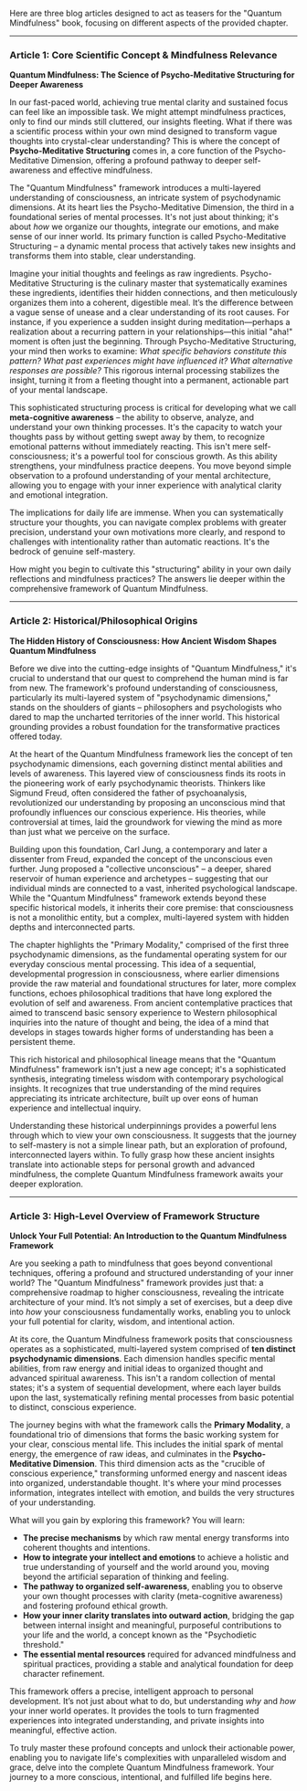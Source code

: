 Here are three blog articles designed to act as teasers for the "Quantum Mindfulness" book, focusing on different aspects of the provided chapter.

---

### Article 1: Core Scientific Concept & Mindfulness Relevance

 **Quantum Mindfulness: The Science of Psycho-Meditative Structuring for Deeper Awareness**

In our fast-paced world, achieving true mental clarity and sustained focus can feel like an impossible task. We might attempt mindfulness practices, only to find our minds still cluttered, our insights fleeting. What if there was a scientific process within your own mind designed to transform vague thoughts into crystal-clear understanding? This is where the concept of **Psycho-Meditative Structuring** comes in, a core function of the Psycho-Meditative Dimension, offering a profound pathway to deeper self-awareness and effective mindfulness.

The "Quantum Mindfulness" framework introduces a multi-layered understanding of consciousness, an intricate system of psychodynamic dimensions. At its heart lies the Psycho-Meditative Dimension, the third in a foundational series of mental processes. It's not just about thinking; it's about *how* we organize our thoughts, integrate our emotions, and make sense of our inner world. Its primary function is called Psycho-Meditative Structuring – a dynamic mental process that actively takes new insights and transforms them into stable, clear understanding.

Imagine your initial thoughts and feelings as raw ingredients. Psycho-Meditative Structuring is the culinary master that systematically examines these ingredients, identifies their hidden connections, and then meticulously organizes them into a coherent, digestible meal. It’s the difference between a vague sense of unease and a clear understanding of its root causes. For instance, if you experience a sudden insight during meditation—perhaps a realization about a recurring pattern in your relationships—this initial "aha!" moment is often just the beginning. Through Psycho-Meditative Structuring, your mind then works to examine: *What specific behaviors constitute this pattern? What past experiences might have influenced it? What alternative responses are possible?* This rigorous internal processing stabilizes the insight, turning it from a fleeting thought into a permanent, actionable part of your mental landscape.

This sophisticated structuring process is critical for developing what we call **meta-cognitive awareness** – the ability to observe, analyze, and understand your own thinking processes. It's the capacity to watch your thoughts pass by without getting swept away by them, to recognize emotional patterns without immediately reacting. This isn't mere self-consciousness; it's a powerful tool for conscious growth. As this ability strengthens, your mindfulness practice deepens. You move beyond simple observation to a profound understanding of your mental architecture, allowing you to engage with your inner experience with analytical clarity and emotional integration.

The implications for daily life are immense. When you can systematically structure your thoughts, you can navigate complex problems with greater precision, understand your own motivations more clearly, and respond to challenges with intentionality rather than automatic reactions. It's the bedrock of genuine self-mastery.

How might you begin to cultivate this "structuring" ability in your own daily reflections and mindfulness practices? The answers lie deeper within the comprehensive framework of Quantum Mindfulness.

---

### Article 2: Historical/Philosophical Origins

 **The Hidden History of Consciousness: How Ancient Wisdom Shapes Quantum Mindfulness**

Before we dive into the cutting-edge insights of "Quantum Mindfulness," it's crucial to understand that our quest to comprehend the human mind is far from new. The framework's profound understanding of consciousness, particularly its multi-layered system of "psychodynamic dimensions," stands on the shoulders of giants – philosophers and psychologists who dared to map the uncharted territories of the inner world. This historical grounding provides a robust foundation for the transformative practices offered today.

At the heart of the Quantum Mindfulness framework lies the concept of ten psychodynamic dimensions, each governing distinct mental abilities and levels of awareness. This layered view of consciousness finds its roots in the pioneering work of early psychodynamic theorists. Thinkers like Sigmund Freud, often considered the father of psychoanalysis, revolutionized our understanding by proposing an unconscious mind that profoundly influences our conscious experience. His theories, while controversial at times, laid the groundwork for viewing the mind as more than just what we perceive on the surface.

Building upon this foundation, Carl Jung, a contemporary and later a dissenter from Freud, expanded the concept of the unconscious even further. Jung proposed a "collective unconscious" – a deeper, shared reservoir of human experience and archetypes – suggesting that our individual minds are connected to a vast, inherited psychological landscape. While the "Quantum Mindfulness" framework extends beyond these specific historical models, it inherits their core premise: that consciousness is not a monolithic entity, but a complex, multi-layered system with hidden depths and interconnected parts.

The chapter highlights the "Primary Modality," comprised of the first three psychodynamic dimensions, as the fundamental operating system for our everyday conscious mental processing. This idea of a sequential, developmental progression in consciousness, where earlier dimensions provide the raw material and foundational structures for later, more complex functions, echoes philosophical traditions that have long explored the evolution of self and awareness. From ancient contemplative practices that aimed to transcend basic sensory experience to Western philosophical inquiries into the nature of thought and being, the idea of a mind that develops in stages towards higher forms of understanding has been a persistent theme.

This rich historical and philosophical lineage means that the "Quantum Mindfulness" framework isn't just a new age concept; it's a sophisticated synthesis, integrating timeless wisdom with contemporary psychological insights. It recognizes that true understanding of the mind requires appreciating its intricate architecture, built up over eons of human experience and intellectual inquiry.

Understanding these historical underpinnings provides a powerful lens through which to view your own consciousness. It suggests that the journey to self-mastery is not a simple linear path, but an exploration of profound, interconnected layers within. To fully grasp how these ancient insights translate into actionable steps for personal growth and advanced mindfulness, the complete Quantum Mindfulness framework awaits your deeper exploration.

---

### Article 3: High-Level Overview of Framework Structure

 **Unlock Your Full Potential: An Introduction to the Quantum Mindfulness Framework**

Are you seeking a path to mindfulness that goes beyond conventional techniques, offering a profound and structured understanding of your inner world? The "Quantum Mindfulness" framework provides just that: a comprehensive roadmap to higher consciousness, revealing the intricate architecture of your mind. It’s not simply a set of exercises, but a deep dive into *how* your consciousness fundamentally works, enabling you to unlock your full potential for clarity, wisdom, and intentional action.

At its core, the Quantum Mindfulness framework posits that consciousness operates as a sophisticated, multi-layered system comprised of **ten distinct psychodynamic dimensions**. Each dimension handles specific mental abilities, from raw energy and initial ideas to organized thought and advanced spiritual awareness. This isn't a random collection of mental states; it's a system of sequential development, where each layer builds upon the last, systematically refining mental processes from basic potential to distinct, conscious experience.

The journey begins with what the framework calls the **Primary Modality**, a foundational trio of dimensions that forms the basic working system for your clear, conscious mental life. This includes the initial spark of mental energy, the emergence of raw ideas, and culminates in the **Psycho-Meditative Dimension**. This third dimension acts as the "crucible of conscious experience," transforming unformed energy and nascent ideas into organized, understandable thought. It's where your mind processes information, integrates intellect with emotion, and builds the very structures of your understanding.

What will you gain by exploring this framework? You will learn:
*   **The precise mechanisms** by which raw mental energy transforms into coherent thoughts and intentions.
*   **How to integrate your intellect and emotions** to achieve a holistic and true understanding of yourself and the world around you, moving beyond the artificial separation of thinking and feeling.
*   **The pathway to organized self-awareness**, enabling you to observe your own thought processes with clarity (meta-cognitive awareness) and fostering profound ethical growth.
*   **How your inner clarity translates into outward action**, bridging the gap between internal insight and meaningful, purposeful contributions to your life and the world, a concept known as the "Psychodietic threshold."
*   **The essential mental resources** required for advanced mindfulness and spiritual practices, providing a stable and analytical foundation for deep character refinement.

This framework offers a precise, intelligent approach to personal development. It’s not just about what to do, but understanding *why* and *how* your inner world operates. It provides the tools to turn fragmented experiences into integrated understanding, and private insights into meaningful, effective action.

To truly master these profound concepts and unlock their actionable power, enabling you to navigate life's complexities with unparalleled wisdom and grace, delve into the complete Quantum Mindfulness framework. Your journey to a more conscious, intentional, and fulfilled life begins here.